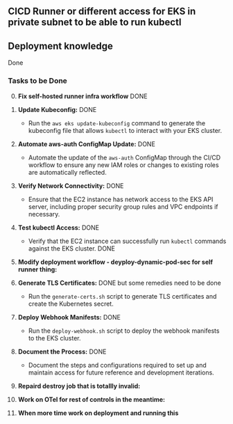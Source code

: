 ## CICD Runner or different access for EKS in private subnet to be able to run kubectl

<!-- K8s resources in path: /Users/martin.drotar/Devsbridge/EKS-BankingKube/EKS_infra/modules/eks/main.tf -->
<!-- uncomment provider kubernetes in providers.tf -->
<!-- !!! You need a runner in K8 cluster private subnet-->


## Deployment knowledge

<!-- Separate deployment one using public runner that builds just EC2 instance and Networking module perhaps
And the other that uses self-hosted runner on that instance building everything else --> Done

<!-- Run the EKS AWS Provider Terraform 
-Uncomment Kubernetes Provider Terraform
-handle the DB secret in EKS_infra/secrets.tf
-Watch for certificate if exists in AWS or not
-if not fetch_existing_cert in main.tf = false, then deploy will fail, change to true and -deploy again
-first run if not existing that switch to fetch_certificate = true
-Setting up own runner don't forget to change the token in 
-https://github.com/Droshow/EKS-BankingKube/settings/actions/runners/new?arch=x64&os=linux 
and consecutively in secrets



Key-Pair aws command just in case
martin.drotar@CVX-1065 modules % aws ec2 create-key-pair --key-name ssh-key-bankingKube \
    --region eu-central-1 \
    --query 'KeyMaterial' --output text > ssh-key-bankingKube.pem  -->



### Tasks to be Done

0. **Fix self-hosted runner infra workflow** DONE
 

1. **Update Kubeconfig:** DONE
   - Run the `aws eks update-kubeconfig` command to generate the kubeconfig file that allows `kubectl` to interact with your EKS cluster.

3. **Automate aws-auth ConfigMap Update:** DONE
   - Automate the update of the `aws-auth` ConfigMap through the CI/CD workflow to ensure any new IAM roles or changes to existing roles are automatically reflected.

4. **Verify Network Connectivity:** DONE
   - Ensure that the EC2 instance has network access to the EKS API server, including proper security group rules and VPC endpoints if necessary.

5. **Test kubectl Access:** DONE
   - Verify that the EC2 instance can successfully run `kubectl` commands against the EKS cluster.
DONE

6. **Modify deployment workflow - deyploy-dynamic-pod-sec for self runner thing:**
7. **Generate TLS Certificates:** DONE but some remedies need to be done
   - Run the `generate-certs.sh` script to generate TLS certificates and create the Kubernetes secret.

8. **Deploy Webhook Manifests:** DONE
   - Run the `deploy-webhook.sh` script to deploy the webhook manifests to the EKS cluster.

9. **Document the Process:** DONE
   - Document the steps and configurations required to set up and maintain access for future reference and development iterations.

10. **Repaird destroy job that is totallly invalid:** 

11. **Work on OTel for rest of controls in the meantime:** 

12. **When more time work on deployment and running this**